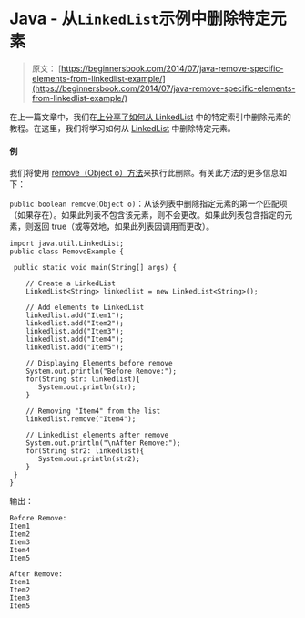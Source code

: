 # Java - 从`LinkedList`示例中删除特定元素

> 原文： [https://beginnersbook.com/2014/07/java-remove-specific-elements-from-linkedlist-example/](https://beginnersbook.com/2014/07/java-remove-specific-elements-from-linkedlist-example/)

在上一篇文章中，我们在[上分享了如何从 LinkedList](https://beginnersbook.com/2014/07/java-remove-element-from-a-specific-index-in-linkedlist-example/ "Java – Remove element from a specific index in LinkedList example") 中的特定索引中删除元素的教程。在这里，我们将学习如何从 [LinkedList](https://beginnersbook.com/2013/12/linkedlist-in-java-with-example/ "LinkedList in Java with Example") 中删除特定元素。

#### 例

我们将使用 [remove（Object o）方法](https://docs.oracle.com/javase/7/docs/api/java/util/LinkedList.html#remove(java.lang.Object))来执行此删除。有关此方法的更多信息如下：

`public boolean remove(Object o)`：从该列表中删除指定元素的第一个匹配项（如果存在）。如果此列表不包含该元素，则不会更改。如果此列表包含指定的元素，则返回 true（或等效地，如果此列表因调用而更改）。

```
import java.util.LinkedList;
public class RemoveExample {

 public static void main(String[] args) {

    // Create a LinkedList
    LinkedList<String> linkedlist = new LinkedList<String>();

    // Add elements to LinkedList
    linkedlist.add("Item1");
    linkedlist.add("Item2");
    linkedlist.add("Item3");
    linkedlist.add("Item4");
    linkedlist.add("Item5");

    // Displaying Elements before remove
    System.out.println("Before Remove:");
    for(String str: linkedlist){
       System.out.println(str);
    }

    // Removing "Item4" from the list
    linkedlist.remove("Item4");

    // LinkedList elements after remove
    System.out.println("\nAfter Remove:");
    for(String str2: linkedlist){
       System.out.println(str2);
    }
 }
}
```

输出：

```
Before Remove:
Item1
Item2
Item3
Item4
Item5

After Remove:
Item1
Item2
Item3
Item5
```